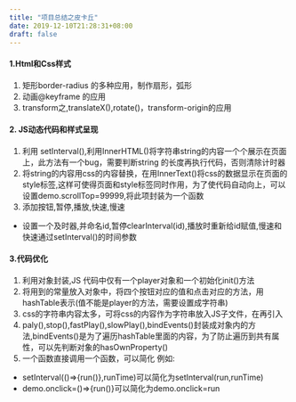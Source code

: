 ```yaml
---
title: "项目总结之皮卡丘"
date: 2019-12-10T21:28:31+08:00
draft: false
---
```

#### 1.Html和Css样式
1. 矩形border-radius 的多种应用，制作扇形，弧形
2. 动画@keyframe 的应用
3. transform之,translateX(),rotate()，transform-origin的应用

#### 2. JS动态代码和样式呈现
1.  利用 setInterval(),利用InnerHTML()将字符串string的内容一个个展示在页面上，此方法有一个bug，需要判断string 的长度再执行代码，否则清除计时器
2.  将string的内容用css的内容替换，在用InnerText()将css的数据显示在页面的style标签,这样可使得页面和style标签同时作用，为了使代码自动向上，可以设置demo.scrollTop=99999,将此项封装为一个函数
3.  添加按钮,暂停,播放,快速,慢速
   * 设置一个及时器,并命名id,暂停clearInterval(id),播放时重新给id赋值,慢速和快速通过setInterval()的时间参数
   

#### 3.代码优化

1. 利用对象封装,JS 代码中仅有一个player对象和一个初始化init()方法
2. 将用到的常量放入对象中，将四个按钮对应的值和点击对应的方法，用hashTable表示(值不能是player的方法，需要设置成字符串)
2. css的字符串内容太多，可将css的内容作为字符串放入JS子文件，在再引入
3. paly(),stop(),fastPlay(),slowPlay(),bindEvents()封装成对象内的方法,bindEvents()是为了遍历hashTable里面的内容，为了防止遍历到共有属性，可以先判断对象的hasOwnProperty()
4. 一个函数直接调用一个函数，可以简化 例如:

  * setInterval(()=>{run()},runTime)可以简化为setInterval(run,runTime)
  * demo.onclick=()=>{run()}可以简化为demo.onclick=run


